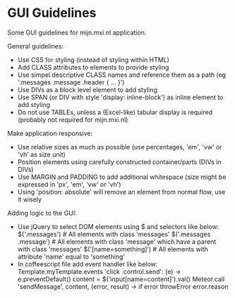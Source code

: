 # GUI Guidelines

Some GUI guidelines for mijn.mxi.nl application.

General guidelines:
* Use CSS for styling (instead of styling within HTML)
* Add CLASS attributes to elements to provide styling
* Use simpel descriptive CLASS names and reference them as a path (eg '.messages .message .header { ... }')
* Use DIVs as a block level element to add styling
* Use SPAN (or DIV with style 'display: inline-block') as inline element to add styling
* Do not use TABLEs, unless a (Excel-like) tabular display is required (probably not required for mijn.mxi.nl)

Make application responsive:
* Use relative sizes as much as possible (use percentages, 'em', 'vw' or 'vh' as size unit)
* Position elements using carefully constructed container/parts (DIVs in DIVs)
* Use MARGIN and PADDING to add additional whitespace (size might be expressed in 'px', 'em', 'vw' or 'vh')
* Using 'position: absolute' will remove an element from normal flow, use it wisely

Adding logic to the GUI:
* Use jQuery to select DOM elements using $ and selectors like below:
          $('.messages')            # All elements with class 'messages'
          $('.messages .message')   # All elements with class 'message' which have a parent with class 'messages'
          $('[name=something]')     # All elements with attribute 'name' equal to 'something'
* In coffeescript file add event handler like below:
        Template.myTemplate.events
          'click .control.send': (e) ->
            e.preventDefault()
            content = $('input[name=content]').val()
            Meteor.call 'sendMessage', content, (error, result) ->
              if error
                throwError error.reason

